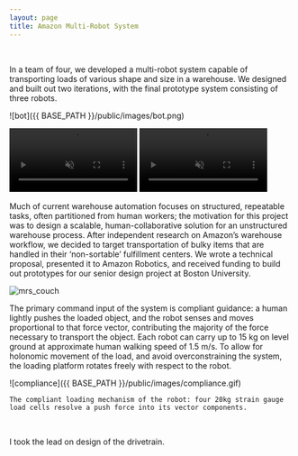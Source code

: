 ```yaml
---
layout: page
title: Amazon Multi-Robot System
---
```


<br />

<!-- This was a project created for a year-long mechanical engineering capstone assignment in a senior design course.

As a team of four, we investigated floor robots and their application in carrying arbitrary loads. Our concept for such a system was a collection of identical collaborative robots, each similar in size to a Roomba. Combined, they would constitute a MRS that could be tasked to transport previously unknown objects of various sizes, loads, and geometries through a warehouse environment. Our MRS can be loaded with an object, and directed to an end position. Given perception and load sensing capabilities, the MRS may additionally adjust itself dynamically to best control its cargo, avoid collisions, and ensure safe transport. -->
In a team of four, we developed a multi-robot system capable of transporting loads of various shape and size in a warehouse.  We designed and built out two iterations, with the final prototype system consisting of three robots.

![bot]({{ BASE_PATH }}/public/images/bot.png)

<video muted autoplay align="left" width="45%" controls>
  <source src="{{ BASE_PATH }}/public/images/demo.mp4" type="video/mp4"></source>
</video>

<video muted autoplay align="right" width="45%" controls>
  <source src="{{ BASE_PATH }}/public/images/demo2.mp4" type="video/mp4"></source>
</video>



Much of current warehouse automation focuses on structured, repeatable tasks, often partitioned from human workers; the motivation for this project was to design a scalable, human-collaborative solution for an unstructured warehouse process.  After independent research on Amazon’s warehouse workflow, we decided to target transportation of bulky items that are handled in their ‘non-sortable’ fulfillment centers. We wrote a technical proposal, presented it to Amazon Robotics, and received funding to build out prototypes for our senior design project at Boston University.  

![mrs_couch](_portfolio/public/images/mrs_couch.png)

The primary command input of the system is compliant guidance: a human lightly pushes the loaded object, and the robot senses and moves proportional to that force vector, contributing the majority of the force necessary to transport the object. Each robot can carry up to 15 kg on level ground at approximate human walking speed of 1.5 m/s. To allow for holonomic movement of the load, and avoid overconstraining the system, the loading platform rotates freely with respect to the robot.

![compliance]({{ BASE_PATH }}/public/images/compliance.gif)




```
The compliant loading mechanism of the robot: four 20kg strain gauge  load cells resolve a push force into its vector components.
```
</br>

I took the lead on design of the drivetrain.





<!-- My role in this project was to lead the design and development of the drivetrain and chassis. -->
